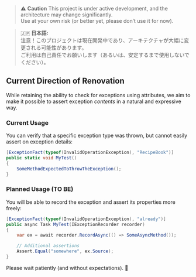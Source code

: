 > ⚠️ **Caution**
> This project is under active development, and the architecture may change significantly.  
> Use at your own risk (or better yet, please don’t use it for now).

> 🇯🇵 **日本語:**  
> 注意！このプロジェクトは現在開発中であり、アーキテクチャが大幅に変更される可能性があります。  
> ご利用は自己責任でお願いします（あるいは、安定するまで使用しないでください）。

## Current Direction of Renovation

While retaining the ability to check for exceptions using attributes, we aim to make it possible to assert exception *contents* in a natural and expressive way.

### Current Usage

You can verify that a specific exception type was thrown, but cannot easily assert on exception details:

```csharp
[ExceptionFact(typeof(InvalidOperationException), "RecipeBook")]
public static void MyTest()
{
    SomeMethodExpectedToThrowTheException();
}
```

### Planned Usage (TO BE)
You will be able to record the exception and assert its properties more freely:
```csharp
[ExceptionFact(typeof(InvalidOperationException), "already")]
public async Task MyTest(IExceptionRecorder recorder)
{
    var ex = await recorder.RecordAsync(() => SomeAsyncMethod());

    // Additional assertions
    Assert.Equal("somewhere", ex.Source);
}
```

Please wait patiently (and without expectations). 🙂
